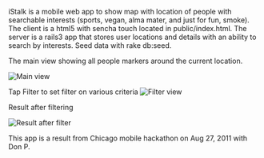 iStalk is a mobile web app to show map with location of people with searchable interests (sports, vegan, alma mater, and just for fun, smoke).  The client is a html5 with sencha touch located in public/index.html.  The server is a rails3 app that stores user locations and details with an ability to search by interests.  Seed data with rake db:seed.

The main view showing all people markers around the current location.

![Main view](http://farm7.static.flickr.com/6074/6091307226_41c3aacff0.jpg)

Tap Filter to set filter on various criteria
![Filter view](http://farm7.static.flickr.com/6193/6091306818_a26427995a.jpg)

Result after filtering

![Result after filter](http://farm7.static.flickr.com/6197/6090766533_b674a00a73.jpg)

This app is a result from Chicago mobile hackathon on Aug 27, 2011 with Don P.
